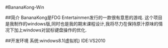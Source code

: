 #BananaKong-Win

##简介
BananaKong是FDG Entertainmen发行的一款很有意思的游戏.
这个项目是我制作的windows版,同时也是我的期末课程设计,我将尽力在保持原汁原味的情况下加上windows对鼠标键盘操作的优化.

##开发环境
系统:windows8.1(虚拟机)
IDE:VS2010